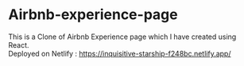 # Airbnb-experience-page
This is a Clone of Airbnb Experience page which I have created using React.
<br>
Deployed on Netlify : https://inquisitive-starship-f248bc.netlify.app/
